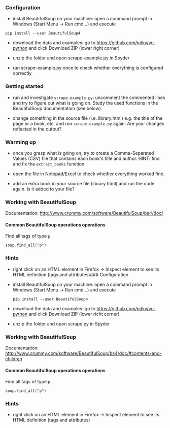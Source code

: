 ### Configuration

- install BeautifulSoup on your machine: open a command prompt in Windows (Start Menu -> Run cmd...) and execute

```pip install --user BeautifulSoup4```

- download the data and examples: go to https://github.com/ndkv/vu-python and click Download ZIP (lower right corner)

- unzip the folder and open scrape-example.py in Spyder

- run scrape-example.py once to check whether everything is configured correctly

 ### Getting started

- run and investigate ```scrape-example.py```: uncomment the commented lines and try to figure out what is going on. Study the used functions in the BeautifulSoup documentation (see below).

- change something in the source file (i.e. library.html) e.g. the title of the page or a book, etc. and run ```scrape-example.py``` again. Are your changes reflected in the output?

### Warming up

- once you grasp what is going on, try to create a Comma-Separated Values (CSV) file that contains each book's title and author. HINT: find and fix the ```extract_books``` function.

- open the file in Notepad/Excel to check whether everything worked fine.

- add an extra book in your source file (library.html) and run the code again. Is it added to your file?


### Working with BeautifulSoup

Documentation: http://www.crummy.com/software/BeautifulSoup/bs4/doc/


#### Common BeautifulSoup operations operations

Find all tags of type ```p```

    soup.find_all("p")

### Hints

- right click on an HTML element in Firefox -> Inspect element to see its HTML definition (tags and attributes)### Configuration

- install BeautifulSoup on your machine: open a command prompt in Windows (Start Menu -> Run cmd...) and execute

    ```pip install --user BeautifulSoup4```

- download the data and examples: go to https://github.com/ndkv/vu-python and click Download ZIP (lower richt corner)

- unzip the folder and open scrape.py in Spyder


### Working with BeautifulSoup

Documentation: http://www.crummy.com/software/BeautifulSoup/bs4/doc/#contents-and-children


#### Common BeautifulSoup operations operations

Find all tags of type ```p```

    soup.find_all("p")

### Hints

- right click on an HTML element in Firefox -> Inspect element to see its HTML definition (tags and attributes)
